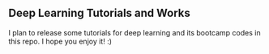## Deep Learning Tutorials and Works
I plan to release some tutorials for deep learning and its bootcamp codes in this repo. I hope you enjoy it! :)